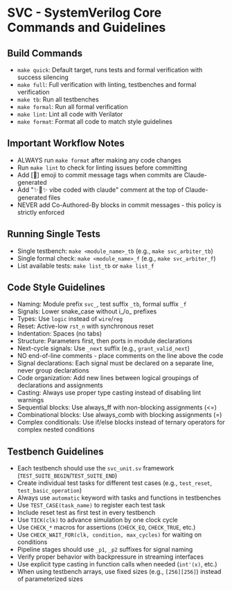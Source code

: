 # SVC - SystemVerilog Core Commands and Guidelines

## Build Commands
- `make quick`: Default target, runs tests and formal verification with success silencing
- `make full`: Full verification with linting, testbenches and formal verification
- `make tb`: Run all testbenches
- `make formal`: Run all formal verification
- `make lint`: Lint all code with Verilator
- `make format`: Format all code to match style guidelines

## Important Workflow Notes
- ALWAYS run `make format` after making any code changes
- Run `make lint` to check for linting issues before committing
- Add [🤖] emoji to commit message tags when commits are Claude-generated
- Add "✨🤖✨ vibe coded with claude" comment at the top of Claude-generated files
- NEVER add Co-Authored-By blocks in commit messages - this policy is strictly enforced

## Running Single Tests
- Single testbench: `make <module_name>_tb` (e.g., `make svc_arbiter_tb`)
- Single formal check: `make <module_name>_f` (e.g., `make svc_arbiter_f`)
- List available tests: `make list_tb` or `make list_f`

## Code Style Guidelines
- Naming: Module prefix `svc_`, test suffix `_tb`, formal suffix `_f`
- Signals: Lower snake_case without i_/o_ prefixes
- Types: Use `logic` instead of `wire`/`reg`
- Reset: Active-low `rst_n` with synchronous reset
- Indentation: Spaces (no tabs)
- Structure: Parameters first, then ports in module declarations
- Next-cycle signals: Use `_next` suffix (e.g., `grant_valid_next`)
- NO end-of-line comments - place comments on the line above the code
- Signal declarations: Each signal must be declared on a separate line, never group declarations
- Code organization: Add new lines between logical groupings of declarations and assignments
- Casting: Always use proper type casting instead of disabling lint warnings
- Sequential blocks: Use always_ff with non-blocking assignments (<=)
- Combinational blocks: Use always_comb with blocking assignments (=)
- Complex conditionals: Use if/else blocks instead of ternary operators for complex nested conditions

## Testbench Guidelines
- Each testbench should use the `svc_unit.sv` framework (`TEST_SUITE_BEGIN`/`TEST_SUITE_END`)
- Create individual test tasks for different test cases (e.g., `test_reset`, `test_basic_operation`)
- Always use `automatic` keyword with tasks and functions in testbenches
- Use `TEST_CASE(task_name)` to register each test task
- Include reset test as first test in every testbench
- Use `TICK(clk)` to advance simulation by one clock cycle
- Use `CHECK_*` macros for assertions (`CHECK_EQ`, `CHECK_TRUE`, etc.)
- Use `CHECK_WAIT_FOR(clk, condition, max_cycles)` for waiting on conditions
- Pipeline stages should use `_p1`, `_p2` suffixes for signal naming
- Verify proper behavior with backpressure in streaming interfaces
- Use explicit type casting in function calls when needed (`int'(x)`, etc.)
- When using testbench arrays, use fixed sizes (e.g., `[256][256]`) instead of parameterized sizes
